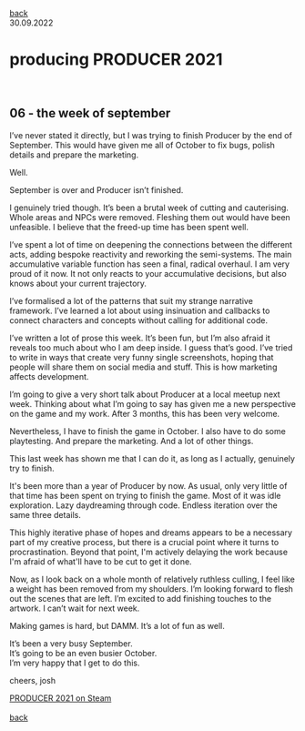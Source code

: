 
[back](thinking)<br>
30.09.2022
<h1>producing PRODUCER 2021</h1><br>
<h2>06 - the week of september</h2>

I’ve never stated it directly, but I was trying to finish Producer by the end of September. This would have given me all of October to fix bugs, polish details and prepare the marketing.

Well.

September is over and Producer isn’t finished.

I genuinely tried though. It’s been a brutal week of cutting and cauterising. Whole areas and NPCs were removed. Fleshing them out would have been unfeasible. I believe that the freed-up time has been spent well.

I’ve spent a lot of time on deepening the connections between the different acts, adding bespoke reactivity and reworking the semi-systems. The main accumulative variable function has seen a final, radical overhaul. I am very proud of it now. It not only reacts to your accumulative decisions, but also knows about your current trajectory.

I’ve formalised a lot of the patterns that suit my strange narrative framework. I’ve learned a lot about using insinuation and callbacks to connect characters and concepts without calling for additional code.


I’ve written a lot of prose this week. It’s been fun, but I’m also afraid it reveals too much about who I am deep inside. I guess that’s good. I’ve tried to write in ways that create very funny single screenshots, hoping that people will share them on social media and stuff. This is how marketing affects development.

I’m going to give a very short talk about Producer at a local meetup next week. Thinking about what I’m going to say has given me a new perspective on the game and my work. After 3 months, this has been very welcome.

Nevertheless, I have to finish the game in October. I also have to do some playtesting. And prepare the marketing. And a lot of other things.

This last week has shown me that I can do it, as long as I actually, genuinely try to finish. 

It's been more than a year of Producer by now. As usual, only very little of that time has been spent on trying to finish the game. 
Most of it was idle exploration. Lazy daydreaming through code. Endless iteration over the same three details. 

This highly iterative phase of hopes and dreams appears to be a necessary part of my creative process, but there is a crucial point where it turns to procrastination. Beyond that point, I'm actively delaying the work because I'm afraid of what'll have to be cut to get it done.

Now, as I look back on a whole month of relatively ruthless culling, I feel like a weight has been removed from my shoulders. I’m looking forward to flesh out the scenes that are left. I’m excited to add finishing touches to the artwork. I can’t wait for next week. 

Making games is hard, but DAMM. 
It’s a lot of fun as well.

It’s been a very busy September.<br>
It’s going to be an even busier October.<br>
I’m very happy that I get to do this.<br>

cheers,
josh

<a href="https://store.steampowered.com/app/1667320/PRODUCER_2021/?beta=1" target="_blank">PRODUCER 2021 on Steam</a><br>
<br>
[back](thinking)
